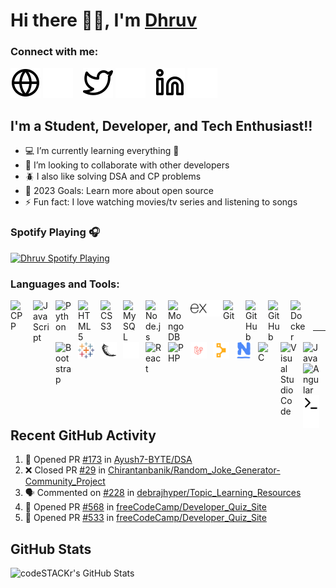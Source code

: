 # Hi there 🙋‍♂️, I'm [Dhruv][website]

### Connect with me:

[![website](./img/globe-light.svg)](https://www.dhruvjain896.com#gh-light-mode-only)
[![website](./img/globe-dark.svg)](https://www.dhruvjain896.com#gh-dark-mode-only)
&nbsp;&nbsp;
[![website](./img/twitter-light.svg)](https://twitter.com/dhruvjain896#gh-light-mode-only)
[![website](./img/twitter-dark.svg)](https://twitter.com/dhruvjain896#gh-dark-mode-only)
&nbsp;&nbsp;
[![website](./img/linkedin-light.svg)](https://www.linkedin.com/in/dhruvjain896#gh-light-mode-only)
[![website](./img/linkedin-dark.svg)](https://www.linkedin.com/in/dhruvjain896#gh-dark-mode-only)
&nbsp;&nbsp;

## I'm a Student, Developer, and Tech Enthusiast!!

- 💻 I’m currently learning everything 🤣
- 👯 I’m looking to collaborate with other developers
- 🪲 I also like solving DSA and CP problems
- 🥅 2023 Goals: Learn more about open source
- ⚡ Fun fact: I love watching movies/tv series and listening to songs

### Spotify Playing 🎧

[<img src="https://novatorem-dhruvjain896.vercel.app/api/spotify" alt="Dhruv Spotify Playing" width="350" />](https://open.spotify.com/user/31e2tgca4sa46fyaplb7nrp7m7eu)

### Languages and Tools:
<!-- CPP -->
<img align="left" alt="CPP" width="26px" src="https://cdn.jsdelivr.net/gh/devicons/devicon/icons/cplusplus/cplusplus-original.svg" style="padding-right:10px;" />

<!-- JavaScript -->
<img align="left" alt="JavaScript" width="26px" src="https://cdn.jsdelivr.net/gh/devicons/devicon/icons/javascript/javascript-original.svg" style="padding-right:10px;" />

<!-- Python -->
<img align="left" alt="Python" width="26px" src="https://cdn.jsdelivr.net/gh/devicons/devicon/icons/python/python-original.svg" style="padding-right:10px;" />

<!-- HTML -->
<img align="left" alt="HTML5" width="26px" src="https://cdn.jsdelivr.net/gh/devicons/devicon/icons/html5/html5-original.svg" style="padding-right:10px;" />

<!-- CSS -->
<img align="left" alt="CSS3" width="26px" src="https://cdn.jsdelivr.net/gh/devicons/devicon/icons/css3/css3-original.svg" style="padding-right:10px;" />

<!-- MySQL -->
<img align="left" alt="MySQL" width="26px" src="https://cdn.jsdelivr.net/gh/devicons/devicon/icons/mysql/mysql-original.svg" style="padding-right:10px;" />

<!-- Nodejs -->
<img align="left" alt="Node.js" width="26px" src="https://cdn.jsdelivr.net/gh/devicons/devicon/icons/nodejs/nodejs-original.svg" style="padding-right:10px;" />

<!-- MongoDB -->
<img align="left" alt="MongoDB" width="26px" src="https://cdn.jsdelivr.net/gh/devicons/devicon/icons/mongodb/mongodb-original.svg" style="padding-right:10px;" />

<!-- Express -->
<img align="left" alt="Express" width="26px" src="./img/express-dark.svg#gh-light-mode-only" />

<!-- Express -->
<img align="left" alt="Express" width="26px" src="./img/express-light.svg#gh-dark-mode-only" />

<!-- Git -->
<img align="left" alt="Git" width="26px" src="https://cdn.jsdelivr.net/gh/devicons/devicon/icons/git/git-original.svg" style="padding-right:10px;" />

<!-- Github -->
<img align="left" alt="GitHub" width="26px" src="https://user-images.githubusercontent.com/3369400/139447912-e0f43f33-6d9f-45f8-be46-2df5bbc91289.png#gh-dark-mode-only" style="padding-right:10px;" />

<!-- Github -->
<img align="left" alt="GitHub" width="26px" src="https://user-images.githubusercontent.com/3369400/139448065-39a229ba-4b06-434b-bc67-616e2ed80c8f.png#gh-light-mode-only" style="padding-right:10px;" />

<!-- Docker -->
<img align="left" alt="Docker" width="26px" src="https://cdn.jsdelivr.net/gh/devicons/devicon/icons/docker/docker-original.svg" style="padding-right:10px;" />

<!-- Bootstrap -->
<img align="left" alt="Bootstrap" width="26px" src="https://cdn.jsdelivr.net/gh/devicons/devicon/icons/bootstrap/bootstrap-original.svg" style="padding-right:10px;" />

<!-- Tableau -->
<img align="left" alt="Tableau" width="26px" src="./img/tableau-software.svg" style="padding-right:10px;" />

<!-- Flask -->
<img align="left" alt="Flask" width="26px" src="./img/flask-black-logo.svg#gh-light-mode-only" style="padding-right:10px;" />

<!-- Flask -->
<img align="left" alt="Flask" width="26px" src="./img/flask-white-logo.svg#gh-dark-mode-only" style="padding-right:10px;" />

<!-- React -->
<img align="left" alt="React" width="26px" src="https://cdn.jsdelivr.net/gh/devicons/devicon/icons/react/react-original.svg" style="padding-right:10px;" />

<!-- PHP -->
<img align="left" alt="PHP" width="26px" src="https://cdn.jsdelivr.net/gh/devicons/devicon/icons/php/php-original.svg" style="padding-right:10px;" />

<!-- Laravel -->
<img align="left" alt="Laravel" width="26px" src="./img/laravel.svg" style="padding-right:10px;" />

<!-- Puppet -->
<img align="left" alt="Puppet" width="26px" src="./img/puppet.svg" style="padding-right:10px;" />

<!-- Nagios -->
<img align="left" alt="Nagios" width="26px" src="./img/nagios.svg" style="padding-right:10px;" />

<!-- C -->
<img align="left" alt="C" width="26px" src="https://cdn.jsdelivr.net/gh/devicons/devicon/icons/c/c-original.svg" style="padding-right:10px;" />

<!-- VS Code -->
<img align="left" alt="Visual Studio Code" width="26px" src="https://cdn.jsdelivr.net/gh/devicons/devicon/icons/vscode/vscode-original.svg" style="padding-right:10px;" />

<!-- Java -->
<img align="left" alt="Java" width="26px" src="https://cdn.jsdelivr.net/gh/devicons/devicon/icons/java/java-original.svg" style="padding-right:10px;" />

<!-- Angular -->
<img align="left" alt="Angular" width="26px" src="https://cdn.jsdelivr.net/gh/devicons/devicon/icons/angularjs/angularjs-original.svg" style="padding-right:10px;" />

<!-- Terminal -->
<img align="left" alt="Terminal" width="26px" src="./img/terminal-light.svg#gh-light-mode-only" />

<!-- Terminal -->
<img align="left" alt="Terminal" width="26px" src="./img/terminal-dark.svg#gh-dark-mode-only" />

<br />
<br />

---

## Recent GitHub Activity

<!--START_SECTION:activity-->
1. 💪 Opened PR [#173](https://github.com/Ayush7-BYTE/DSA/pull/173) in [Ayush7-BYTE/DSA](https://github.com/Ayush7-BYTE/DSA)
2. ❌ Closed PR [#29](https://github.com/Chirantanbanik/Random_Joke_Generator-Community_Project/pull/29) in [Chirantanbanik/Random_Joke_Generator-Community_Project](https://github.com/Chirantanbanik/Random_Joke_Generator-Community_Project)
3. 🗣 Commented on [#228](https://github.com/debrajhyper/Topic_Learning_Resources/issues/228) in [debrajhyper/Topic_Learning_Resources](https://github.com/debrajhyper/Topic_Learning_Resources)
4. 💪 Opened PR [#568](https://github.com/freeCodeCamp/Developer_Quiz_Site/pull/568) in [freeCodeCamp/Developer_Quiz_Site](https://github.com/freeCodeCamp/Developer_Quiz_Site)
5. 💪 Opened PR [#533](https://github.com/freeCodeCamp/Developer_Quiz_Site/pull/533) in [freeCodeCamp/Developer_Quiz_Site](https://github.com/freeCodeCamp/Developer_Quiz_Site)
<!--END_SECTION:activity-->

## GitHub Stats

  <img align="left" alt="codeSTACKr's GitHub Stats" src="https://github-readme-stats.vercel.app/api?username=dhruvjain896&show_icons=true&hide_border=false&title_color=ff652f&icon_color=FFE400&bg_color=09131B&text_color=ffffff&border_color=0c1a25" />

[website]: https://dhruvjain896.com
[twitter]: https://twitter.com/dhruvjain896
[instagram]: https://instagram.com/dhruvjain896
[linkedin]: https://linkedin.com/in/dhruvjain896
